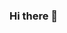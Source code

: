 ### Hi there 👋

<!--
**Mennanak/Mennanak** is a ✨ _special_ ✨ repository because its `README.md` (this file) appears on your GitHub profile.
Teste
Here are some ideas to get you started:

- 🔭 I’m currently working on ...
- 🌱 I’m currently learning ...
- 👯 I’m looking to collaborate on ...
- 🤔 I’m looking for help with ...
- 💬 Ask me about ...
- 📫 How to reach me: ...
- 😄 Pronouns: ...
- ⚡ Fun fact: ...
-->
